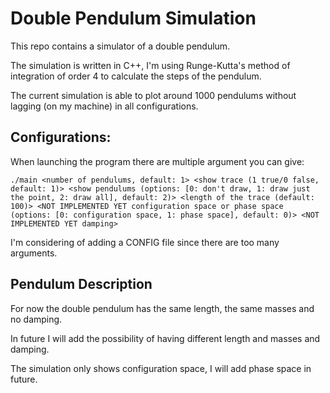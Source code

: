 # Double Pendulum Simulation

This repo contains a simulator of a double pendulum.

The simulation is written in C++, I'm using Runge-Kutta's method of integration of order 4 to calculate the steps of the pendulum.

The current simulation is able to plot around 1000 pendulums without lagging (on my machine) in all configurations.

## Configurations:

When launching the program there are multiple argument you can give:

`./main <number of pendulums, default: 1> <show trace (1 true/0 false, default: 1)> <show pendulums (options: [0: don't draw, 1: draw just the point, 2: draw all], default: 2)> <length of the trace (default: 100)> <NOT IMPLEMENTED YET configuration space or phase space (options: [0: configuration space, 1: phase space], default: 0)> <NOT IMPLEMENTED YET damping>`

I'm considering of adding a CONFIG file since there are too many arguments.

## Pendulum Description

For now the double pendulum has the same length, the same masses and no damping.

In future I will add the possibility of having different length and masses and damping.

The simulation only shows configuration space, I will add phase space in future.

